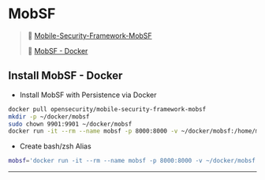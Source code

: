 # MobSF 

> 🔗 [Mobile-Security-Framework-MobSF](https://github.com/MobSF/Mobile-Security-Framework-MobSF)
>
> 🔗 [MobSF - Docker](https://mobsf.github.io/docs/#/docker)

## Install MobSF - Docker

- Install MobSF with Persistence via Docker

```bash
docker pull opensecurity/mobile-security-framework-mobsf
mkdir -p ~/docker/mobsf
sudo chown 9901:9901 ~/docker/mobsf
docker run -it --rm --name mobsf -p 8000:8000 -v ~/docker/mobsf:/home/mobsf/.MobSF opensecurity/mobile-security-framework-mobsf:latest
```

- Create bash/zsh Alias

```bash
mobsf='docker run -it --rm --name mobsf -p 8000:8000 -v ~/docker/mobsf:/home/mobsf/.MobSF opensecurity/mobile-security-framework-mobsf:latest'
```

---

